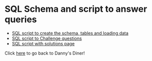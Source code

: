 # SQL Schema and script to answer queries

- [SQL script to create the schema, tables and loading data](https://github.com/LilyElizabethJohn/8WeekSQLChallenge-DannyMa/blob/main/Case-Study-%231-Danny's-Diner/SQL%20Solution/01DannysDinerSchema.sql)
- [SQL script to Challenge questions](https://github.com/LilyElizabethJohn/8WeekSQLChallenge-DannyMa/blob/main/Case-Study-%231-Danny's-Diner/SQL%20Solution/01DannysDiner.sql)
- [SQL script with solutions page](https://github.com/LilyElizabethJohn/8WeekSQLChallenge-DannyMa/blob/main/Case-Study-%231-Danny's-Diner/SQL%20Solution/Solutions.md)

Click [here](https://github.com/LilyElizabethJohn/8WeekSQLChallenge-DannyMa/tree/main/Case-Study-%231-Danny's-Diner) to go back to Danny's Diner!
